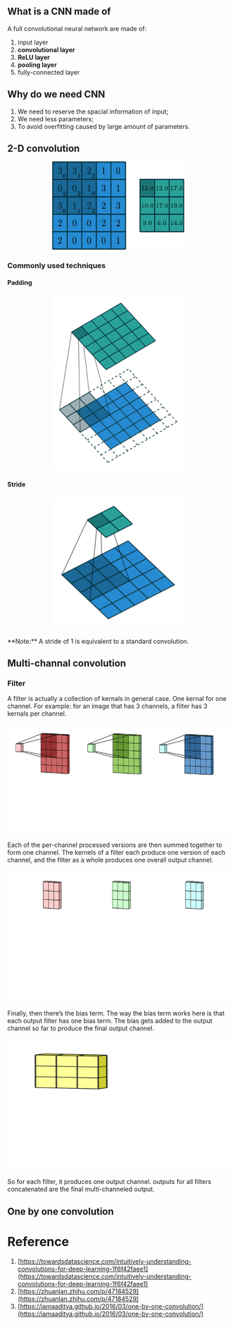 ## What is a CNN made of
A full convolutional neural network are made of:
1. input layer
2. **convolutional layer**
3. **ReLU layer**
4. **pooling layer**
5. fully-connected layer

## Why do we need CNN
1. We need to reserve the spacial information of input;
2. We need less parameters;
3. To avoid overfitting caused by large amount of parameters.

## 2-D convolution

<div align=center><img width="300" height="200" src="https://raw.githubusercontent.com/SharynHu/picBed/master/FBEB8B9C-513C-42DD-BA14-3ADC1E4C4144.gif"/></div>

### Commonly used techniques
#### Padding
<div align=center><img width="300" height="400" src="https://raw.githubusercontent.com/SharynHu/picBed/master/1_1okwhewf5KCtIPaFib4XaA.gif"/></div>

#### Stride

<div align=center><img width="300" height="300" src="https://raw.githubusercontent.com/SharynHu/picBed/master/57EEC4CF-CCAE-474B-8227-7E6AB3D0E7F2.gif"/></div>
<br>
**Note:** A stride of 1 is equivalent to a standard convolution.


## Multi-channal convolution
### Filter
A filter is actually a collection of kernals in general case.
One kernal for one channel.
For example:
for an image that has 3 channels, a filter has 3 kernals per channel.
<div align=center><img width="600" height="250" src="https://raw.githubusercontent.com/SharynHu/picBed/master/5D0EF5F7-4C9B-47B2-B142-268F211C69D6.gif"/></div>

Each of the per-channel processed versions are then summed together to form one channel. The kernels of a filter each produce one version of each channel, and the filter as a whole produces one overall output channel.

<div align=center><img width="700" height="300" src="https://raw.githubusercontent.com/SharynHu/picBed/master/074409D9-2155-4EE6-8A59-912895C8D5CC.gif"/></div>

Finally, then there’s the bias term. The way the bias term works here is that each output filter has one bias term. The bias gets added to the output channel so far to produce the final output channel.

<div align=center><img width="700" height="300" src="https://raw.githubusercontent.com/SharynHu/picBed/master/A46A9F9B-E39E-4827-9A86-ECED31387308.gif"/></div>

So for each filter, it produces one output channel. outputs for all filters concatenated are the final multi-channeled output.

## One by one convolution

# Reference
1. [https://towardsdatascience.com/intuitively-understanding-convolutions-for-deep-learning-1f6f42faee1](https://towardsdatascience.com/intuitively-understanding-convolutions-for-deep-learning-1f6f42faee1)
2. [https://zhuanlan.zhihu.com/p/47184529](https://zhuanlan.zhihu.com/p/47184529)
3. [https://iamaaditya.github.io/2016/03/one-by-one-convolution/](https://iamaaditya.github.io/2016/03/one-by-one-convolution/)
